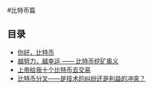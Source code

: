 #比特币篇

## 目录


* [你好，比特币](/btc/btc-1.md)
* [越努力，越幸运 —— 比特币挖矿奥义](/btc/btc-2.md)
* [上帝给我十个比特币去交易](/btc/btc-3.md)
* [比特币分叉——是技术的纠纷还是利益的冲突？](/btc/btc-5.md)